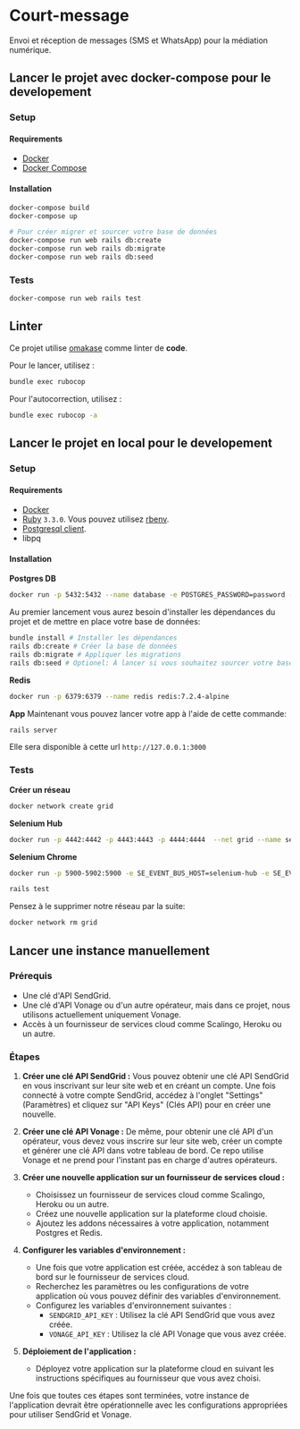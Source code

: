 # Court-message
Envoi et réception de messages (SMS et WhatsApp) pour la médiation numérique.

## Lancer le projet avec docker-compose pour le developement

### Setup

#### Requirements

- [Docker](https://docs.docker.com/get-docker/)
- [Docker Compose](https://docs.docker.com/compose/install/)

#### Installation

```bash
docker-compose build
docker-compose up

# Pour créer migrer et sourcer votre base de données
docker-compose run web rails db:create
docker-compose run web rails db:migrate
docker-compose run web rails db:seed
```

### Tests

```bash
docker-compose run web rails test
```

## Linter

Ce projet utilise [omakase](https://github.com/rails/rubocop-rails-omakase) comme linter de **code**.

Pour le lancer, utilisez :

```bash
bundle exec rubocop
```

Pour l'autocorrection, utilisez :

```bash
bundle exec rubocop -a
```

## Lancer le projet en local pour le developement

### Setup

#### Requirements

- [Docker](https://docs.docker.com/get-docker/)
- [Ruby](https://www.ruby-lang.org/) `3.3.0`.
    Vous pouvez utilisez [rbenv](https://github.com/rbenv/rbenv).
- [Postgresql client](https://www.dewanahmed.com/install-psql/).
- libpq

#### Installation

**Postgres DB**
```bash
docker run -p 5432:5432 --name database -e POSTGRES_PASSWORD=password -e POSTGRES_DB=cm_development postgres:16.1-alpine
```

Au premier lancement vous aurez besoin d'installer les dépendances du projet et de mettre en place votre base de données:

```bash
bundle install # Installer les dépendances
rails db:create # Créer la base de données
rails db:migrate # Appliquer les migrations
rails db:seed # Optionel: À lancer si vous souhaitez sourcer votre base de données avec le fichier db/seeds.rb
```

**Redis**
```bash
docker run -p 6379:6379 --name redis redis:7.2.4-alpine
```

**App**
Maintenant vous pouvez lancer votre app à l'aide de cette commande:

```bash
rails server
```

Elle sera disponible à cette url `http://127.0.0.1:3000`


### Tests

**Créer un réseau**
```bash
docker network create grid
```

**Selenium Hub**
```bash
docker run -p 4442:4442 -p 4443:4443 -p 4444:4444  --net grid --name selenium-hub selenium/hub:4.17
```

**Selenium Chrome**
```bash
docker run -p 5900-5902:5900 -e SE_EVENT_BUS_HOST=selenium-hub -e SE_EVENT_BUS_PUBLISH_PORT=4442 -e SE_EVENT_BUS_SUBSCRIBE_PORT=4443 --net grid --name selenium-chrome selenium/node-chrome:120.0
```

```bash
rails test
```

Pensez à le supprimer notre réseau par la suite:

```bash
docker network rm grid
```

## Lancer une instance manuellement

### Prérequis

- Une clé d'API SendGrid.
- Une clé d'API Vonage ou d'un autre opérateur, mais dans ce projet, nous utilisons actuellement uniquement Vonage.
- Accès à un fournisseur de services cloud comme Scalingo, Heroku ou un autre.

### Étapes

1. **Créer une clé API SendGrid :**
   Vous pouvez obtenir une clé API SendGrid en vous inscrivant sur leur site web et en créant un compte. Une fois connecté à votre compte SendGrid, accédez à l'onglet "Settings" (Paramètres) et cliquez sur "API Keys" (Clés API) pour en créer une nouvelle.

2. **Créer une clé API Vonage :**
   De même, pour obtenir une clé API d'un opérateur, vous devez vous inscrire sur leur site web, créer un compte et générer une clé API dans votre tableau de bord. Ce repo utilise Vonage et ne prend pour l'instant pas en charge d'autres opérateurs.

3. **Créer une nouvelle application sur un fournisseur de services cloud :**
   - Choisissez un fournisseur de services cloud comme Scalingo, Heroku ou un autre.
   - Créez une nouvelle application sur la plateforme cloud choisie.
   - Ajoutez les addons nécessaires à votre application, notamment Postgres et Redis.

4. **Configurer les variables d'environnement :**
   - Une fois que votre application est créée, accédez à son tableau de bord sur le fournisseur de services cloud.
   - Recherchez les paramètres ou les configurations de votre application où vous pouvez définir des variables d'environnement.
   - Configurez les variables d'environnement suivantes :
     - `SENDGRID_API_KEY` : Utilisez la clé API SendGrid que vous avez créée.
     - `VONAGE_API_KEY` : Utilisez la clé API Vonage que vous avez créée.

5. **Déploiement de l'application :**
   - Déployez votre application sur la plateforme cloud en suivant les instructions spécifiques au fournisseur que vous avez choisi.

Une fois que toutes ces étapes sont terminées, votre instance de l'application devrait être opérationnelle avec les configurations appropriées pour utiliser SendGrid et Vonage.
